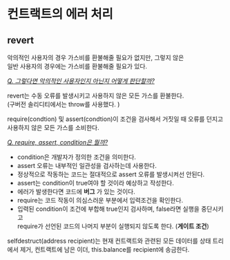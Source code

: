 # 컨트랙트의 에러 처리
## revert
악의적인 사용자의 경우 가스비를 환불해줄 필요가 없지만, 그렇지 않은  
일반 사용자의 경우에는 가스비를 환불해줄 필요가 있다.

<u>*Q. 그렇다면 악의적인 사용자인지 아닌지 어떻게 판단할까?*</u>  

revert는 수동 오류를 발생시키고 사용하지 않은 모든 가스를 환불한다.  
(구버전 솔리디티에서는 throw를 사용했다. )  

require(condtion) 및 assert(condtion)이 조건을 검사해서 거짓일 때 오류를 던지고  
사용하지 않은 모든 가스를 소비한다.  

<u>*Q. require, assert, condition은 뭘까?*</u>
- condition은 개발자가 정의한 조건을 의미한다. 
- assert 오류는 내부적인 일관성을 검사하는데 사용한다.  
- 정상적으로 작동하는 코드는 절대적으로 assert 오류를 발생시켜선 안된다.
- assert는 condition이 true여야 할 것이라 예상하고 작성한다. 
- 에러가 발생한다면 코드에 __버그__ 가 있는 것이다.  
- require는 코드 작동이 의심스러운 부분에서 입력조건을 확인한다.
- 입력된 condition이 조건에 부합해 true인지 검사하며, false라면 실행을 중단시키고  
  require가 선언된 코드의 나머지 부분이 실행되지 않도록 한다. (**게이트 조건**)  

selfdestruct(address recipient)는 
현재 컨트랙트와 관련된 모든 데이터를 상태 트리에서 제거,
컨트랙트에 남은 이더, this.balance를 recipient에 송금한다.  


